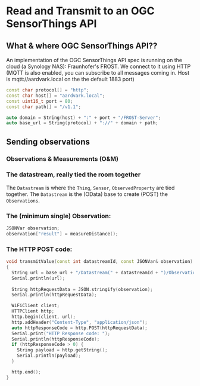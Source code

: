# Read and Transmit to an OGC SensorThings API

## What & where OGC SensorThings API??

An implementation of the OGC SensorThings API spec is running on the cloud (a Synology NAS): Fraunhofer's FROST. We connect to it using HTTP (MQTT is also enabled, you can subscribe to all messages coming in. Host is mqtt://aardvark.local on the the default 1883 port)

```cpp
const char protocol[] = "http";
const char host[] = "aardvark.local";
const uint16_t port = 80;
const char path[] = "/v1.1";

auto domain = String(host) + ":" + port + "/FROST-Server";
auto base_url = String(protocol) + "://" + domain + path;
```

## Sending observations

### Observations & Measurements (O&M)

### The datastream, really tied the room together
The `Datastream` is where the `Thing`, `Sensor`, `ObservedProperty` are tied together. The `Datastream` is the (OData) base to create (POST) the `Observations`.

### The (minimum single) Observation:

```cpp
JSONVar observation;
observation["result"] = measureDistance();
```

### The HTTP POST code:

```cpp
void transmitValue(const int datastreamId, const JSONVar& observation)
{
  String url = base_url + "/Datastream(" + datastreamId + ")/Observations";
  Serial.println(url);
 
  String httpRequestData = JSON.stringify(observation);
  Serial.println(httpRequestData);

  WiFiClient client;
  HTTPClient http;
  http.begin(client, url);
  http.addHeader("Content-Type", "application/json");
  auto httpResponseCode = http.POST(httpRequestData);
  Serial.print("HTTP Response code: ");
  Serial.println(httpResponseCode);
  if (httpResponseCode > 0) {
    String payload = http.getString();
    Serial.println(payload);
  }

  http.end();
}
```

